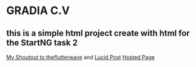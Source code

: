 # GRADIA C.V

## this is a simple html project create with html for the StartNG task 2

[My Shoutout to theflutterwave](https://twitter.com/GMutambay/status/1165017681126408194) and
[Lucid Post](https://lucid.blog/gradimutdev/post/1566639733)
[Hosted Page](https://gradimut.github.io/StartNG-gradia/)


